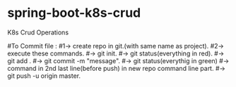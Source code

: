 # spring-boot-k8s-crud
K8s Crud Operations

#To Commit file :
#1-> create repo in git.(with same name as project).
#2-> execute these commands.
  #-> git init.
  #-> git status(everything in red).
  #-> git add .
  #-> git commit -m "message".
  #-> git status(everythig in green)
  #-> command in 2nd last line(before push) in new repo command line part.
  #-> git push -u origin master.
